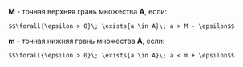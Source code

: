 **M** - точная верхняя грань множества **A**, если:
```spoiler-markdown
$$\forall{\epsilon > 0}\; \exists{a \in A}\; a > M - \epsilon$$
```

**m** - точная нижняя грань множества **A**, если:
```spoiler-markdown
$$\forall{\epsilon > 0}\; \exists{a \in A}\; a < m + \epsilon$$
```
